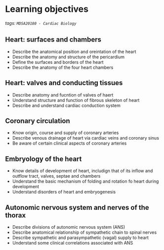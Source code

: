 # Learning objectives
###### tags: `MDSA20180 - Cardiac Biology`

## Heart: surfaces and chambers
- Describe the anatomical position and oreintation of the heart
- Describe the anatomy and structure of the pericardium
- Define the surfaces and borders of the heart
- Describe the anatomy of the four heart chambers

## Heart: valves and conducting tissues
- Describe anatomy and fucntion of valves of haert
- Understand structure and function of fibrous skeleton of heart
- Describe and understand cardiac conduction system

## Coronary circulation
- Know origin, course and supply of coronary arteries
- Describe venous drainage of heart via cardiac veins and coronary sinus
- Be aware of certain clinical aspects of coronary arteries

## Embryology of the heart
- Know details of development of heart, includign that of its inflow and outflow tract, valves, septae and chambers
- Understand the basic mechanism of folding and rotation fo heart during development
- Understand disorders of heart and embryogenesis

## Autonomic nervous system and nerves of the thorax
- Describe divisions of autonomic nervous system (ANS)
- Describe anatomical relationship of sympathetic chain to spinal nerves
- Describe sympathetic and parasympathetic (vagal) supply to heart
- Understand some clinical correlations associated with ANS
